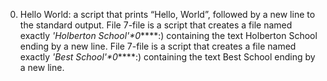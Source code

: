 0. Hello World:  a script that prints “Hello, World”, followed by a new line to the standard output.
File 7-file is a script that creates a file named exactly *\'Holberton School'\*0*****:) containing the text Holberton School ending by a new line.
File 7-file is a script that creates a file named exactly *\'Best School'\*0*****:) containing the text Best School ending by a new line.
